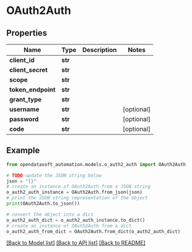 # OAuth2Auth


## Properties

Name | Type | Description | Notes
------------ | ------------- | ------------- | -------------
**client_id** | **str** |  | 
**client_secret** | **str** |  | 
**scope** | **str** |  | 
**token_endpoint** | **str** |  | 
**grant_type** | **str** |  | 
**username** | **str** |  | [optional] 
**password** | **str** |  | [optional] 
**code** | **str** |  | [optional] 

## Example

```python
from opendatasoft_automation.models.o_auth2_auth import OAuth2Auth

# TODO update the JSON string below
json = "{}"
# create an instance of OAuth2Auth from a JSON string
o_auth2_auth_instance = OAuth2Auth.from_json(json)
# print the JSON string representation of the object
print(OAuth2Auth.to_json())

# convert the object into a dict
o_auth2_auth_dict = o_auth2_auth_instance.to_dict()
# create an instance of OAuth2Auth from a dict
o_auth2_auth_from_dict = OAuth2Auth.from_dict(o_auth2_auth_dict)
```
[[Back to Model list]](../README.md#documentation-for-models) [[Back to API list]](../README.md#documentation-for-api-endpoints) [[Back to README]](../README.md)


